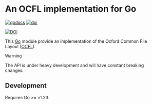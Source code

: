 # An OCFL implementation for Go

<a href="https://godoc.org/github.com/srerickson/ocfl-go"><img src="https://godoc.org/github.com/srerickson/ocfl-go?status.svg" alt="godocs"/></a>
<a href="https://doi.org/10.5281/zenodo.15212966"><img src="https://zenodo.org/badge/DOI/10.5281/zenodo.15212966.svg" alt="doi"/></a>

[![DOI]()](https://doi.org/10.5281/zenodo.15212967)

This [Go](https://go.dev) module provide an implementation of the Oxford Common File Layout ([OCFL](https://ocfl.io/)). 

> [!WARNING]  
> The API is under heavy development and will have constant breaking changes.

## Development

Requires Go >= v1.23.
